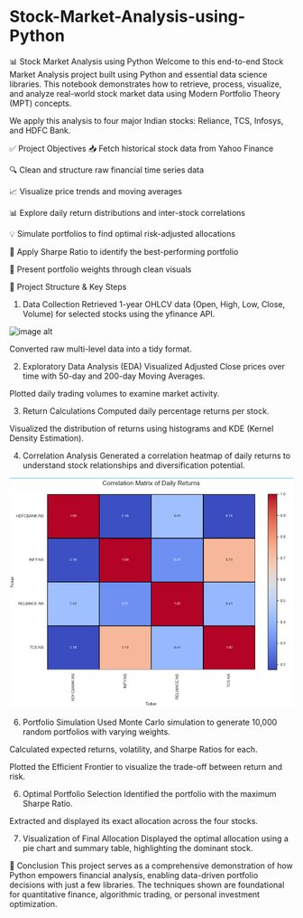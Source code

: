 # Stock-Market-Analysis-using-Python

📊 Stock Market Analysis using Python
Welcome to this end-to-end Stock Market Analysis project built using Python and essential data science libraries. This notebook demonstrates how to retrieve, process, visualize, and analyze real-world stock market data using Modern Portfolio Theory (MPT) concepts.

We apply this analysis to four major Indian stocks: Reliance, TCS, Infosys, and HDFC Bank.

✅ Project Objectives
📥 Fetch historical stock data from Yahoo Finance

🔍 Clean and structure raw financial time series data

📈 Visualize price trends and moving averages

📊 Explore daily return distributions and inter-stock correlations

💡 Simulate portfolios to find optimal risk-adjusted allocations

🧠 Apply Sharpe Ratio to identify the best-performing portfolio

🍰 Present portfolio weights through clean visuals

🧱 Project Structure & Key Steps
1. Data Collection
Retrieved 1-year OHLCV data (Open, High, Low, Close, Volume) for selected stocks using the yfinance API.

![image alt]()

Converted raw multi-level data into a tidy format.

2. Exploratory Data Analysis (EDA)
Visualized Adjusted Close prices over time with 50-day and 200-day Moving Averages.

Plotted daily trading volumes to examine market activity.

3. Return Calculations
Computed daily percentage returns per stock.

Visualized the distribution of returns using histograms and KDE (Kernel Density Estimation).

4. Correlation Analysis
Generated a correlation heatmap of daily returns to understand stock relationships and diversification potential.

![image alt](https://github.com/dakshgrover42/stock-market-analysis/blob/main/Screenshot%20(19).png?raw=true)

6. Portfolio Simulation
Used Monte Carlo simulation to generate 10,000 random portfolios with varying weights.

Calculated expected returns, volatility, and Sharpe Ratios for each.

Plotted the Efficient Frontier to visualize the trade-off between return and risk.

6. Optimal Portfolio Selection
Identified the portfolio with the maximum Sharpe Ratio.

Extracted and displayed its exact allocation across the four stocks.

7. Visualization of Final Allocation
Displayed the optimal allocation using a pie chart and summary table, highlighting the dominant stock.

🧾 Conclusion
This project serves as a comprehensive demonstration of how Python empowers financial analysis, enabling data-driven portfolio decisions with just a few libraries. The techniques shown are foundational for quantitative finance, algorithmic trading, or personal investment optimization.



